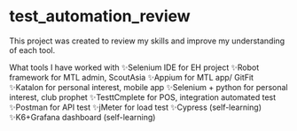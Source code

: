 # test_automation_review
This project was created to review my skills and improve my understanding of each tool.

What tools I have worked with
✨Selenium IDE for EH project
✨Robot framework for MTL admin, ScoutAsia 
✨Appium for MTL app/ GitFit
✨Katalon for personal interest, mobile app
✨Selenium + python for personal interest, club prophet
✨TesttCmplete for POS, integration automated test
✨Postman for API test
✨jMeter for load test
✨Cypress (self-learning)
✨K6+Grafana dashboard (self-learning)
